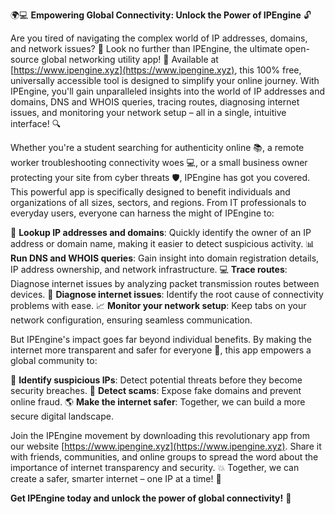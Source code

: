 🌍💻 **Empowering Global Connectivity: Unlock the Power of IPEngine** 🔓

Are you tired of navigating the complex world of IP addresses, domains, and network issues? 🤔 Look no further than IPEngine, the ultimate open-source global networking utility app! 🚀 Available at [https://www.ipengine.xyz](https://www.ipengine.xyz), this 100% free, universally accessible tool is designed to simplify your online journey. With IPEngine, you'll gain unparalleled insights into the world of IP addresses and domains, DNS and WHOIS queries, tracing routes, diagnosing internet issues, and monitoring your network setup – all in a single, intuitive interface! 🔍

Whether you're a student searching for authenticity online 📚, a remote worker troubleshooting connectivity woes 💻, or a small business owner protecting your site from cyber threats 🛡️, IPEngine has got you covered. This powerful app is specifically designed to benefit individuals and organizations of all sizes, sectors, and regions. From IT professionals to everyday users, everyone can harness the might of IPEngine to:

🔎 **Lookup IP addresses and domains**: Quickly identify the owner of an IP address or domain name, making it easier to detect suspicious activity.
📊 **Run DNS and WHOIS queries**: Gain insight into domain registration details, IP address ownership, and network infrastructure.
💻 **Trace routes**: Diagnose internet issues by analyzing packet transmission routes between devices.
🔧 **Diagnose internet issues**: Identify the root cause of connectivity problems with ease.
📈 **Monitor your network setup**: Keep tabs on your network configuration, ensuring seamless communication.

But IPEngine's impact goes far beyond individual benefits. By making the internet more transparent and safer for everyone 🌟, this app empowers a global community to:

💪 **Identify suspicious IPs**: Detect potential threats before they become security breaches.
🚫 **Detect scams**: Expose fake domains and prevent online fraud.
🌎 **Make the internet safer**: Together, we can build a more secure digital landscape.

Join the IPEngine movement by downloading this revolutionary app from our website [https://www.ipengine.xyz](https://www.ipengine.xyz). Share it with friends, communities, and online groups to spread the word about the importance of internet transparency and security. 💥 Together, we can create a safer, smarter internet – one IP at a time! 🚀

**Get IPEngine today and unlock the power of global connectivity!** 📲